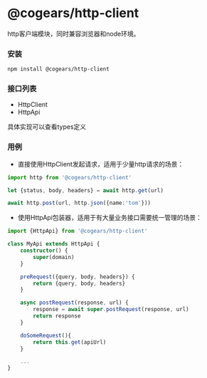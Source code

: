 # @cogears/http-client
http客户端模块，同时兼容浏览器和node环境。

### 安装
```bash
npm install @cogears/http-client
```


### 接口列表
- HttpClient
- HttpApi
  
具体实现可以查看types定义


### 用例

- 直接使用HttpClient发起请求，适用于少量http请求的场景：
```typescript
import http from '@cogears/http-client'

let {status, body, headers} = await http.get(url)

await http.post(url, http.json({name:'tom'}))

```


- 使用HttpApi包装器，适用于有大量业务接口需要统一管理的场景：
```typescript
import {HttpApi} from '@cogears/http-client'

class MyApi extends HttpApi {
    constructor() {
        super(domain)
    }

    preRequest({query, body, headers}) {
        return {query, body, headers}
    }

    async postRequest(response, url) {
        response = await super.postRequest(response, url)
        return response
    }

    doSomeRequest(){
        return this.get(apiUrl)
    }

    ...
}
```
